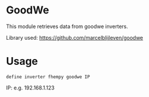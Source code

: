 
# GoodWe
This module retrieves data from goodwe inverters.

Library used: https://github.com/marcelblijleven/goodwe


# Usage
```
define inverter fhempy goodwe IP
```

IP: e.g. 192.168.1.123
